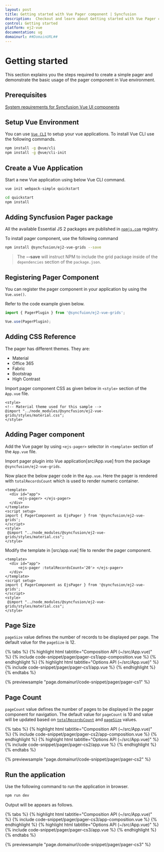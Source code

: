 ```yaml
---
layout: post
title: Getting started with Vue Pager component | Syncfusion
description:  Checkout and learn about Getting started with Vue Pager component of Syncfusion Essential JS 2 and more details.
control: Getting started 
platform: ej2-vue
documentation: ug
domainurl: ##DomainURL##
---
```


# Getting started

This section explains you the steps required to create a simple pager
and demonstrate the basic usage of the pager component in Vue environment.

## Prerequisites

[System requirements for Syncfusion Vue UI components](https://ej2.syncfusion.com/vue/documentation/system-requirements/)

## Setup Vue Environment

You can use [`Vue CLI`](https://github.com/vuejs/vue-cli) to setup your vue applications.
To install Vue CLI use the following commands.

```bash
npm install -g @vue/cli
npm install -g @vue/cli-init
```

## Create a Vue Application

Start a new Vue application using below Vue CLI command.

```bash
vue init webpack-simple quickstart

cd quickstart
npm install
```

## Adding Syncfusion Pager package

All the available Essential JS 2 packages are published in [`npmjs.com`](https://www.npmjs.com/~syncfusionorg) registry.

To install pager component, use the following command

```bash
npm install @syncfusion/ej2-vue-grids --save
```

> The **--save** will instruct NPM to include the grid package inside of the `dependencies` section of the `package.json`.

## Registering Pager Component

You can register the pager component in your application by using the `Vue.use()`.

Refer to the code example given below.

```ts
import { PagerPlugin } from '@syncfuion/ej2-vue-grids';

Vue.use(PagerPlugin);
```

## Adding CSS Reference

The pager has different themes. They are:
* Material
* Office 365
* Fabric
* Bootstrap
* High Contrast

Import pager component CSS as given below in `<style>` section of the `App.vue` file.

```
<style>
<!-- Material theme used for this sample -->
@import "../node_modules/@syncfusion/ej2-vue-grids/styles/material.css";
</style>
```

## Adding Pager component

Add the Vue pager by using `<ejs-pager>` selector in `<template>` section of the `App.vue` file.

Import pager plugin into Vue application[src/App.vue] from the package `@syncfusion/ej2-vue-grids`.

Now place the below pager code in the `App.vue`.
Here the pager is rendered with `totalRecordsCount` which is used to render numeric container.

```
<template>
  <div id="app">
      <ejs-pager> </ejs-pager>
  </div>
</template>
<script setup>
import { PagerComponent as EjsPager } from '@syncfusion/ej2-vue-grids';
</script>
<style>
 @import "../node_modules/@syncfusion/ej2-vue-grids/styles/material.css";
</style>

```

Modify the template in [src/app.vue] file to render the pager component.

```
<template>
  <div id="app">
      <ejs-pager :totalRecordsCount='20'> </ejs-pager>
  </div>
</template>
<script setup>
import { PagerComponent as EjsPager } from '@syncfusion/ej2-vue-grids';
</script>
<style>
 @import "../node_modules/@syncfusion/ej2-vue-grids/styles/material.css";
</style>
```

## Page Size

`pageSize` value defines the number of records to be displayed per page. The default value for the `pageSize` is 12.

{% tabs %}
{% highlight html tabtitle="Composition API (~/src/App.vue)" %}
{% include code-snippet/pager/pager-cs1/app-composition.vue %}
{% endhighlight %}
{% highlight html tabtitle="Options API (~/src/App.vue)" %}
{% include code-snippet/pager/pager-cs1/app.vue %}
{% endhighlight %}
{% endtabs %}
        
{% previewsample "page.domainurl/code-snippet/pager/pager-cs1" %}

## Page Count

`pageCount` value defines the number of pages to be displayed in the pager component for navigation.
The default value for `pageCount` is 10 and value will be updated based on [`totalRecordsCount`](https://ej2.syncfusion.com/vue/documentation/api/pager/#totalrecordscount)
and [`pageSize`](#page-size) values.

{% tabs %}
{% highlight html tabtitle="Composition API (~/src/App.vue)" %}
{% include code-snippet/pager/pager-cs2/app-composition.vue %}
{% endhighlight %}
{% highlight html tabtitle="Options API (~/src/App.vue)" %}
{% include code-snippet/pager/pager-cs2/app.vue %}
{% endhighlight %}
{% endtabs %}
        
{% previewsample "page.domainurl/code-snippet/pager/pager-cs2" %}

## Run the application

Use the following command to run the application in browser.

```javascript
npm run dev
```

Output will be appears as follows.

{% tabs %}
{% highlight html tabtitle="Composition API (~/src/App.vue)" %}
{% include code-snippet/pager/pager-cs3/app-composition.vue %}
{% endhighlight %}
{% highlight html tabtitle="Options API (~/src/App.vue)" %}
{% include code-snippet/pager/pager-cs3/app.vue %}
{% endhighlight %}
{% endtabs %}
        
{% previewsample "page.domainurl/code-snippet/pager/pager-cs3" %}